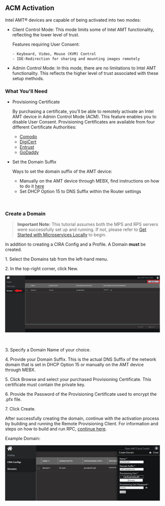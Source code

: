 ## ACM Activation

Intel AMT&reg; devices are capable of being activated into two modes:

- Client Control Mode: This mode limits some of Intel AMT functionality, reflecting the lower level of trust.

    Features requiring User Consent:
    
      - Keyboard, Video, Mouse (KVM) Control
      - IDE-Redirection for sharing and mounting images remotely

- Admin Control Mode: In this mode, there are no limitations to Intel AMT functionality. This reflects the higher level of trust associated with these setup methods.

### What You'll Need

- Provisioning Certificate

    By purchasing a certificate, you'll be able to remotely activate an Intel AMT device in Admin Control Mode (ACM). This feature enables you to disable User Consent. Provisioning Certificates are available from four different Certificate Authorities:

    - [Comodo](https://www.intel.com/content/www/us/en/architecture-and-technology/intel-active-management-technology/how-to-install-comodo-certificates.html)
    - [DigiCert](https://www.intel.com/content/www/us/en/support/articles/000055009/technologies.html)
    - [Entrust](https://www.intel.com/content/www/us/en/support/articles/000055010/technologies/intel-active-management-technology-intel-amt.html)
    - [GoDaddy](https://www.intel.com/content/dam/support/us/en/documents/software/software-applications/how_to_purchase_and_install_godaddy_certificates_for_setup_and_configuration.pdf)

- Set the Domain Suffix

    Ways to set the domain suffix of the AMT device:

    - Manually on the AMT device through MEBX, find instructions on how to do it [here](../Topics/mebx.md)
    - Set DHCP Option 15 to DNS Suffix within the Router settings

<br>

### Create a Domain

>**Important Note:** This tutorial assumes both the MPS and RPS servers were successfully set up and running. If not, please refer to [Get Started with Microservices Locally](../Local/overview.md) to begin.

In addition to creating a CIRA Config and a Profile. A Domain **must** be created.

1\. Select the Domains tab from the left-hand menu.

2\. In the top-right corner, click New.

[![RPS New Domain](../assets/images/RPS_NewDomain.png)](../assets/images/RPS_NewDomain.png)

<br>

3\. Specify a Domain Name of your choice.

4\. Provide your Domain Suffix. This is the actual DNS Suffix of the network domain that is set in DHCP Option 15 or manually on the AMT device through MEBX.

5\. Click Browse and select your purchased Provisioning Certificate.  This certificate must contain the private key.

6\. Provide the Password of the Provisioning Certificate used to encrypt the .pfx file.

7\. Click Create.

After successfully creating the domain, continue with the activation process by building and running the Remote Provisioning Client. For information and steps on how to build and run RPC, [continue here](../General/buildRPC).

Example Domain:
    
[![RPS Domain Creation](../assets/images/RPS_CreateDomain.png)](../assets/images/RPS_CreateDomain.png)
